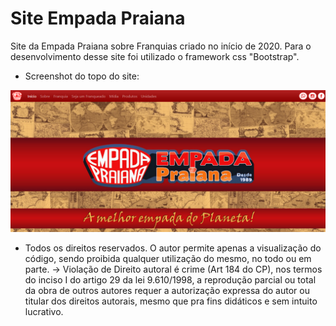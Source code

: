 # Site Empada Praiana
Site da Empada Praiana sobre Franquias criado no início de 2020.
Para o desenvolvimento desse site foi utilizado o framework css "Bootstrap".
* Screenshot do topo do site:


<img src = "https://github.com/thaynamarinss/EmpadaPraiana_Site/blob/master/screenshot/toposite.png" >

* Todos os direitos reservados. O autor permite apenas a visualização do código, sendo proibida qualquer utilização do mesmo, no todo ou em parte.
-> Violação de Direito autoral é crime (Art 184 do CP), nos termos do inciso I do artigo 29 da lei 9.610/1998, a reprodução parcial ou total da obra de outros autores requer a autorização expressa do autor ou titular dos direitos autorais, mesmo que pra fins didáticos e sem intuito lucrativo.
